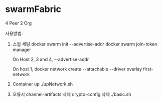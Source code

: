 # swarmFabric

4 Peer 2 Org

사용방법: 

1. 스웜 세팅
     docker swarm init --advertise-addr <host-1 ip address>
     docker swarm join-token manager
     
     On Host 2, 3 and 4,
     <output from join-token manager> --advertise-addr <host n ip>
     
     On host 1,
     docker network create --attachable --driver overlay first-network

2. Container up 
     ./upNetwork.sh

3. 오류시 
     channel-artifacts 삭제
     crypto-config 삭제 
     ./basic.sh